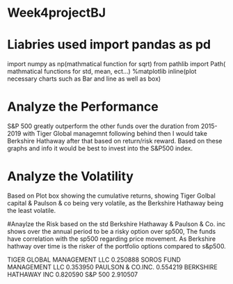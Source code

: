 # Week4projectBJ

# Liabries used import pandas as pd

import numpy as np(mathmatical function for sqrt)
from pathlib import Path( mathmatical functions for std, mean, ect...)
%matplotlib inline(plot necessary charts such as Bar and line as well as box)

# Analyze the Performance
S&P 500 greatly outperform the other funds over the duration from 2015-2019
with Tiger Global managemnt following behind then I would take Berkshire Hathaway after that
based on return/risk reward. Based on these graphs and info it would be best to invest into the S&P500 index. 

# Analyze the Volatility
Based on Plot box showing the cumulative returns, showing Tiger Golbal capital & Paulson & co being very volatile, as 
the Berkshire Hathaway being the least volatile. 

#Anaylze the Risk
based on the std Berkshire Hathaway & Paulson & Co. inc  shows over the annual period to be a risky option over sp500, The funds have 
correlation with the sp500 regarding price movement. As Berkshire hathway over time is the risker of the portfolio options compared to s&p500.

TIGER GLOBAL MANAGEMENT LLC    0.250888
SOROS FUND MANAGEMENT LLC      0.353950
PAULSON & CO.INC.              0.554219
BERKSHIRE HATHAWAY INC         0.820590
S&P 500                        2.910507

